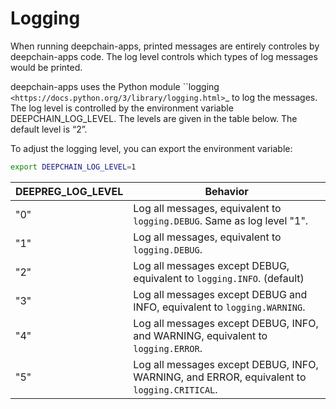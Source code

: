 # Logging

When running deepchain-apps, printed messages are entirely controles by deepchain-apps code.
The log level controls which types of log messages would be printed.

deepchain-apps uses the Python module ``logging` <https://docs.python.org/3/library/logging.html>`_ to log the messages. The log level is controlled by the environment variable DEEPCHAIN_LOG_LEVEL. The levels are given in the table below. The default level is “2”.

To adjust the logging level, you can export the environment variable:

  ```bash
  export DEEPCHAIN_LOG_LEVEL=1
  ```

  | DEEPREG_LOG_LEVEL | Behavior                                                                                   |
| ----------------- | ------------------------------------------------------------------------------------------ |
| "0"               | Log all messages, equivalent to `logging.DEBUG`. Same as log level "1".                    |
| "1"               | Log all messages, equivalent to `logging.DEBUG`.                                           |
| "2"               | Log all messages except DEBUG, equivalent to `logging.INFO`. (default)                     |
| "3"               | Log all messages except DEBUG and INFO, equivalent to `logging.WARNING`.                   |
| "4"               | Log all messages except DEBUG, INFO, and WARNING, equivalent to `logging.ERROR`.           |
| "5"               | Log all messages except DEBUG, INFO, WARNING, and ERROR, equivalent to `logging.CRITICAL`. |
